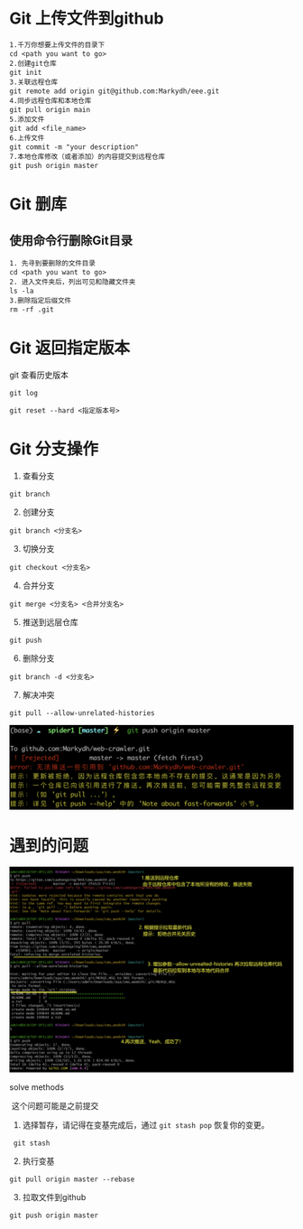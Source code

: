 # Git 上传文件到github

```
1.千万你想要上传文件的目录下
cd <path you want to go>
2.创建git仓库
git init
3.关联远程仓库
git remote add origin git@github.com:Markydh/eee.git
4.同步远程仓库和本地仓库
git pull origin main
5.添加文件
git add <file_name>
6.上传文件
git commit -m "your description"
7.本地仓库修改（或者添加）的内容提交到远程仓库
git push origin master
```



# Git 删库

## 使用命令行删除Git目录

```
1. 先寻到要删除的文件目录
cd <path you want to go>
2. 进入文件夹后，列出可见和隐藏文件夹
ls -la
3.删除指定后缀文件
rm -rf .git
```

# Git 返回指定版本

git 查看历史版本

```
git log
```

```
git reset --hard <指定版本号>
```




# Git 分支操作

1. 查看分支

```
git branch
```

2. 创建分支

```
git branch <分支名>
```

3. 切换分支

```
git checkout <分支名>
```

4. 合并分支

```
git merge <分支名> <合并分支名>
```

5. 推送到远层仓库

```
git push
```

6. 删除分支

```
git branch -d <分支名>
```

7. 解决冲突

```
git pull --allow-unrelated-histories
```
![Image text](https://github.com/Markydh/Learn_konwledge/blob/main/Git%20usage.assets/截屏2023-12-26%2013.27.49-3568479-3568482-3568490.png)



# 遇到的问题

![Image text](https://github.com/Markydh/Learn_konwledge/blob/main/Git%20usage.assets/截屏2023-12-26%2015.50.21.png)

solve methods

​	这个问题可能是之前提交

1. 选择暂存，请记得在变基完成后，通过 `git stash pop` 恢复你的变更。

```
 git stash
```

2. 执行变基

```
git pull origin master --rebase
```

3. 拉取文件到github

```
git push origin master
```
